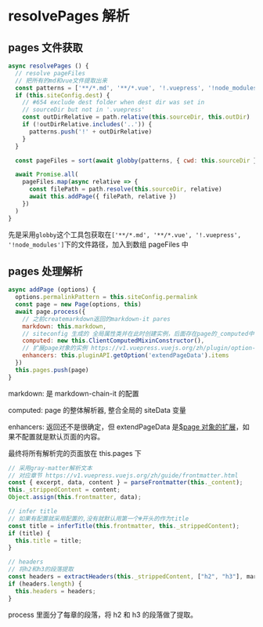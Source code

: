 # resolvePages 解析

## pages 文件获取

```js
async resolvePages () {
  // resolve pageFiles
  // 把所有的md和vue文件提取出来
  const patterns = ['**/*.md', '**/*.vue', '!.vuepress', '!node_modules']
  if (this.siteConfig.dest) {
    // #654 exclude dest folder when dest dir was set in
    // sourceDir but not in '.vuepress'
    const outDirRelative = path.relative(this.sourceDir, this.outDir)
    if (!outDirRelative.includes('..')) {
      patterns.push('!' + outDirRelative)
    }
  }

  const pageFiles = sort(await globby(patterns, { cwd: this.sourceDir }))

  await Promise.all(
    pageFiles.map(async relative => {
      const filePath = path.resolve(this.sourceDir, relative)
      await this.addPage({ filePath, relative })
    })
  )
}
```

先是采用`globby`这个工具包获取在`['**/*.md', '**/*.vue', '!.vuepress', '!node_modules']`下的文件路径，加入到数组 pageFiles 中

## pages 处理解析

```js
async addPage (options) {
  options.permalinkPattern = this.siteConfig.permalink
  const page = new Page(options, this)
  await page.process({
    // 之前createmarkdown返回的markdown-it pares
    markdown: this.markdown,
    // siteconfig 生成的 全局属性类并在此时创建实例，后面存在page的_computed中
    computed: new this.ClientComputedMixinConstructor(),
    // 扩展page对象的实例 https://v1.vuepress.vuejs.org/zh/plugin/option-api.html#extendpagedata
    enhancers: this.pluginAPI.getOption('extendPageData').items
  })
  this.pages.push(page)
}
```

markdown: 是 markdown-chain-it 的配置

computed: page 的整体解析器, 整合全局的 siteData 变量

enhancers: 返回还不是很确定，但 extendPageData 是[\$page 对象的扩展](https://v1.vuepress.vuejs.org/zh/plugin/option-api.html#extendpagedata)，如果不配置就是默认页面的内容。

最终将所有解析完的页面放在 this.pages 下

```js
// 采用gray-matter解析文本
// 对应章节 https://v1.vuepress.vuejs.org/zh/guide/frontmatter.html
const { excerpt, data, content } = parseFrontmatter(this._content);
this._strippedContent = content;
Object.assign(this.frontmatter, data);

// infer title
// 如果有配置就采用配置的,没有就默认用第一个#开头的作为title
const title = inferTitle(this.frontmatter, this._strippedContent);
if (title) {
  this.title = title;
}

// headers
// 将h2和h3的段落提取
const headers = extractHeaders(this._strippedContent, ["h2", "h3"], markdown);
if (headers.length) {
  this.headers = headers;
}
```

process 里面分了每章的段落，将 h2 和 h3 的段落做了提取。
